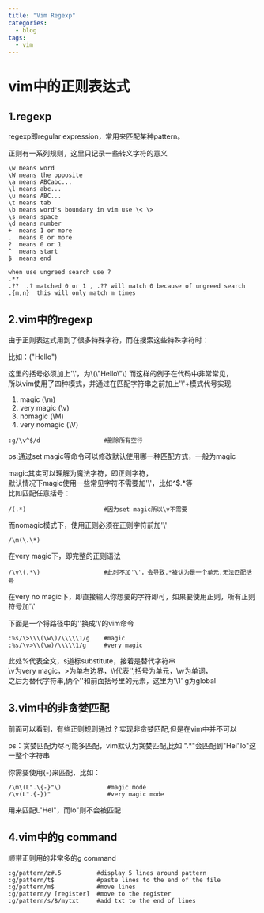 ```yaml
---
title: "Vim Regexp"
categories:
  - blog
tags:
  - vim
---
```


# vim中的正则表达式

## 1.regexp

regexp即regular expression，常用来匹配某种pattern。  

正则有一系列规则，这里只记录一些转义字符的意义

```
\w means word
\W means the opposite
\a means ABCabc...
\l means abc...
\u means ABC...
\t means tab
\b means word's boundary in vim use \< \>
\s means space
\d means number
+  means 1 or more
.  means 0 or more
?  means 0 or 1
^  means start
$  means end

when use ungreed search use ?
.*?
.??  .? matched 0 or 1 , .?? will match 0 because of ungreed search
.{m,n}  this will only match m times
```

## 2.vim中的regexp

由于正则表达式用到了很多特殊字符，而在搜索这些特殊字符时：

比如：("Hello")  

这里的括号必须加上'\\'，为\\\(\\"Hello\\"\\\) 而这样的例子在代码中非常常见，  
所以vim使用了四种模式，并通过在匹配字符串之前加上'\\'+模式代号实现

1. magic (\m)
2. very magic (\v)
3. nomagic (\M)
4. very nomagic (\V)

```
:g/\v^$/d                  #删除所有空行  
```

ps:通过set magic等命令可以修改默认使用哪一种匹配方式，一般为magic  

magic其实可以理解为魔法字符，即正则字符，  
默认情况下magic使用一些常见字符不需要加'\\'，比如^$.*等  
比如匹配任意括号：

```
/(.*)                      #因为set magic所以\v不需要
```

而nomagic模式下，使用正则必须在正则字符前加'\\'

```
/\m(\.\*)
```

在very magic下，即完整的正则语法

```
/\v\(.*\)                  #此时不加'\'，会导致.*被认为是一个单元,无法匹配括号
```

在very no magic下，即直接输入你想要的字符即可，如果要使用正则，所有正则符号加'\\'

下面是一个将路径中的'\'换成'\\'的vim命令

```
:%s/\>\\\(\w\)/\\\\\1/g    #magic
:%s/\v>\\(\w)/\\\\\1/g     #very magic
```

此处%代表全文，s道标substitute，接着是替代字符串  
\v为very magic，>为单右边界，\\\\代表'\',括号为单元，\w为单词，  
之后为替代字符串,俩个'\'和前面括号里的元素，这里为'\1'
g为global

## 3.vim中的非贪婪匹配

前面可以看到，有些正则规则通过 ? 实现非贪婪匹配,但是在vim中并不可以

ps：贪婪匹配为尽可能多匹配，vim默认为贪婪匹配,比如 ".*"会匹配到"Hel"lo"这一整个字符串

你需要使用{-}来匹配，比如：

```
/\m\(L".\{-}"\)             #magic mode
/\v(L".{-})"                #very magic mode
```

用来匹配L"Hel"，而lo"则不会被匹配

## 4.vim中的g command

顺带正则用的非常多的g command

```
:g/pattern/z#.5          #display 5 lines around pattern
:g/pattern/t$            #paste lines to the end of the file
:g/pattern/m$            #move lines
:g/pattern/y [register]  #move to the register
:g/pattern/s/$/mytxt     #add txt to the end of lines
```
